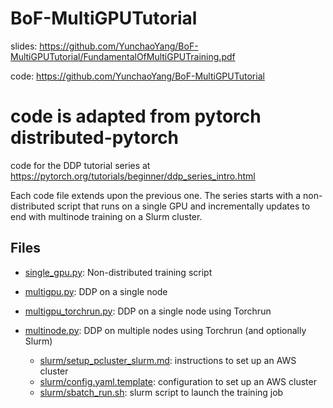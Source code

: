 # BoF-MultiGPUTutorial

slides: https://github.com/YunchaoYang/BoF-MultiGPUTutorial/FundamentalOfMultiGPUTraining.pdf

code: https://github.com/YunchaoYang/BoF-MultiGPUTutorial

# code is adapted from pytorch distributed-pytorch
code for the DDP tutorial series at https://pytorch.org/tutorials/beginner/ddp_series_intro.html

Each code file extends upon the previous one. The series starts with a non-distributed script that runs on a single GPU and incrementally updates to end with multinode training on a Slurm cluster.

## Files
* [single_gpu.py](single_gpu.py): Non-distributed training script

* [multigpu.py](multigpu.py): DDP on a single node

* [multigpu_torchrun.py](multigpu.py): DDP on a single node using Torchrun

* [multinode.py](multigpu.py): DDP on multiple nodes using Torchrun (and optionally Slurm)
    * [slurm/setup_pcluster_slurm.md](slurm/setup_pcluster_slurm.md): instructions to set up an AWS cluster
    * [slurm/config.yaml.template](slurm/config.yaml.template): configuration to set up an AWS cluster
    * [slurm/sbatch_run.sh](slurm/sbatch_run.sh): slurm script to launch the training job





